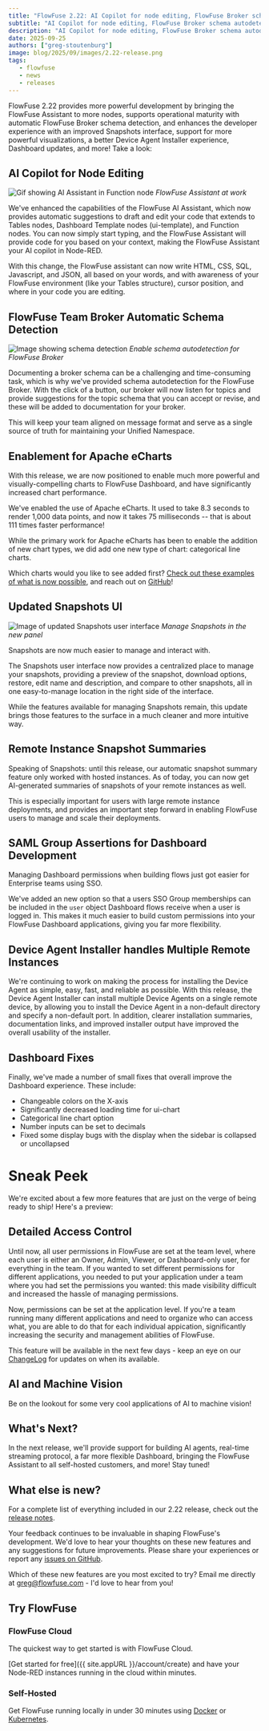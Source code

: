 ```yaml
---
title: "FlowFuse 2.22: AI Copilot for node editing, FlowFuse Broker schema autodetection, Improved Snapshots Interface, eCharts enablement, and FlowFuse Dashboard Updates"
subtitle: "AI Copilot for node editing, FlowFuse Broker schema autodetection, Improved Snapshots Interface, eCharts enablement, and FlowFuse Dashboard Updates"
description: "AI Copilot for node editing, FlowFuse Broker schema autodetection, Improved Snapshots Interface, eCharts enablement, and FlowFuse Dashboard Updates"
date: 2025-09-25
authors: ["greg-stoutenburg"]
image: blog/2025/09/images/2.22-release.png
tags:
   - flowfuse
   - news
   - releases
---
```


FlowFuse 2.22 provides more powerful development by bringing the FlowFuse Assistant to more nodes, supports operational maturity with automatic FlowFuse Broker schema detection, and enhances the developer experience with an improved Snapshots interface, support for more powerful visualizations, a better Device Agent Installer experience, Dashboard updates, and more! Take a look:

<!--more-->

## AI Copilot for Node Editing
![Gif showing AI Assistant in Function node](./images/inline-assist-function.gif)
_FlowFuse Assistant at work_

We've enhanced the capabilities of the FlowFuse AI Assistant, which now provides automatic suggestions to draft and edit your code that extends to Tables nodes, Dashboard Template nodes (ui-template), and Function nodes. You can now simply start typing, and the FlowFuse Assistant will provide code for you based on your context, making the FlowFuse Assistant your AI copilot in Node-RED.

With this change, the FlowFuse assistant can now write HTML, CSS, SQL, Javascript, and JSON, all based on your words, and with awareness of your FlowFuse environment (like your Tables structure), cursor position, and where in your code you are editing.

## FlowFuse Team Broker Automatic Schema Detection

![Image showing schema detection](./images/schema-autodetect.png)
_Enable schema autodetection for FlowFuse Broker_

Documenting a broker schema can be a challenging and time-consuming task, which is why we've provided schema autodetection for the FlowFuse Broker. With the click of a button, our broker will now listen for topics and provide suggestions for the topic schema that you can accept or revise, and these will be added to documentation for your broker.

This will keep your team aligned on message format and serve as a single source of truth for maintaining your Unified Namespace.

## Enablement for Apache eCharts

With this release, we are now positioned to enable much more powerful and visually-compelling charts to FlowFuse Dashboard, and have significantly increased chart performance.

We've enabled the use of Apache eCharts. It used to take 8.3 seconds to render 1,000 data points, and now it takes 75 milliseconds -- that is about 111 times faster performance!

While the primary work for Apache eCharts has been to enable the addition of new chart types, we did add one new type of chart: categorical line charts.

Which charts would you like to see added first? [Check out these examples of what is now possible](https://echarts.apache.org/examples/en/index.html), and reach out on [GitHub](https://github.com/flowfuse/node-red-dashboard)!

## Updated Snapshots UI
![Image of updated Snapshots user interface](./images/snapshots-ui.png)
_Manage Snapshots in the new panel_

Snapshots are now much easier to manage and interact with.

The Snapshots user interface now provides a centralized place to manage your snapshots, providing a preview of the snapshot, download options, restore, edit name and description, and compare to other snapshots, all in one easy-to-manage location in the right side of the interface.

While the features available for managing Snapshots remain, this update brings those features to the surface in a much cleaner and more intuitive way.

## Remote Instance Snapshot Summaries

Speaking of Snapshots: until this release, our automatic snapshot summary feature only worked with hosted instances. As of today, you can now get AI-generated summaries of snapshots of your remote instances as well.

This is especially important for users with large remote instance deployments, and provides an important step forward in enabling FlowFuse users to manage and scale their deployments.

## SAML Group Assertions for Dashboard Development

Managing Dashboard permissions when building flows just got easier for Enterprise teams using SSO.

We've added an new option so that a users SSO Group memberships can be included in the `user` object Dashboard flows receive when a user is logged in. This makes it much easier to build custom permissions into your FlowFuse Dashboard applications, giving you far more flexibility.

## Device Agent Installer handles Multiple Remote Instances

We're continuing to work on making the process for installing the Device Agent as simple, easy, fast, and reliable as possible. With this release, the Device Agent Installer can install multiple Device Agents on a single remote device, by allowing you to install the Device Agent in a non-default directory and specify a non-default port. In addition, clearer installation summaries, documentation links, and improved installer output have improved the overall usability of the installer.

## Dashboard Fixes

Finally, we've made a number of small fixes that overall improve the Dashboard experience. These include:
- Changeable colors on the X-axis
- Significantly decreased loading time for ui-chart
- Categorical line chart option
- Number inputs can be set to decimals
- Fixed some display bugs with the display when the sidebar is collapsed or uncollapsed

# Sneak Peek

We're excited about a few more features that are just on the verge of being ready to ship! Here's a preview:

## Detailed Access Control

Until now, all user permissions in FlowFuse are set at the team level, where each user is either an Owner, Admin, Viewer, or Dashboard-only user, for everything in the team. If you wanted to set different permissions for different applications, you needed to put your application under a team where you had set the permissions you wanted: this made visibility difficult and increased the hassle of managing permissions.

Now, permissions can be set at the application level. If you're a team running many different applications and need to organize who can access what, you are able to do that for each individual appication, significantly increasing the security and management abilities of FlowFuse.

This feature will be available in the next few days - keep an eye on our [ChangeLog](https://flowfuse.com/changelog/) for updates on when its available.

## AI and Machine Vision

Be on the lookout for some very cool applications of AI to machine vision! 

## What's Next?

In the next release, we'll provide support for building AI agents, real-time streaming protocol, a far more flexible Dashboard, bringing the FlowFuse Assistant to all self-hosted customers, and more! Stay tuned!

## What else is new?

For a complete list of everything included in our 2.22 release, check out the [release notes](https://github.com/FlowFuse/flowfuse/releases/tag/v2.22.0).

Your feedback continues to be invaluable in shaping FlowFuse's development. We'd love to hear your thoughts on these new features and any suggestions for future improvements. Please share your experiences or report any [issues on GitHub](https://github.com/FlowFuse/flowfuse/issues/new/choose).

Which of these new features are you most excited to try? Email me directly at greg@flowfuse.com - I'd love to hear from you!

## Try FlowFuse


### FlowFuse Cloud

The quickest way to get started is with FlowFuse Cloud.

[Get started for free]({{ site.appURL }}/account/create) and have your Node-RED instances running in the cloud within minutes.

### Self-Hosted

Get FlowFuse running locally in under 30 minutes using [Docker](/docs/install/docker/) or [Kubernetes](/docs/install/kubernetes/).